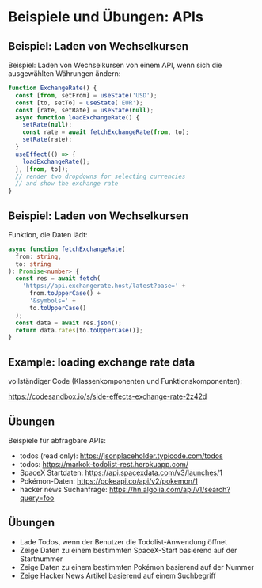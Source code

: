 # Beispiele und Übungen: APIs

## Beispiel: Laden von Wechselkursen

Beispiel: Laden von Wechselkursen von einem API, wenn sich die ausgewählten Währungen ändern:

```js
function ExchangeRate() {
  const [from, setFrom] = useState('USD');
  const [to, setTo] = useState('EUR');
  const [rate, setRate] = useState(null);
  async function loadExchangeRate() {
    setRate(null);
    const rate = await fetchExchangeRate(from, to);
    setRate(rate);
  }
  useEffect(() => {
    loadExchangeRate();
  }, [from, to]);
  // render two dropdowns for selecting currencies
  // and show the exchange rate
}
```

## Beispiel: Laden von Wechselkursen

Funktion, die Daten lädt:

```ts
async function fetchExchangeRate(
  from: string,
  to: string
): Promise<number> {
  const res = await fetch(
    'https://api.exchangerate.host/latest?base=' +
      from.toUpperCase() +
      '&symbols=' +
      to.toUpperCase()
  );
  const data = await res.json();
  return data.rates[to.toUpperCase()];
}
```

## Example: loading exchange rate data

vollständiger Code (Klassenkomponenten und Funktionskomponenten):

<https://codesandbox.io/s/side-effects-exchange-rate-2z42d>


## Übungen

Beispiele für abfragbare APIs:

- todos (read only): https://jsonplaceholder.typicode.com/todos
- todos: https://markok-todolist-rest.herokuapp.com/
- SpaceX Startdaten: https://api.spacexdata.com/v3/launches/1
- Pokémon-Daten: https://pokeapi.co/api/v2/pokemon/1
- hacker news Suchanfrage: https://hn.algolia.com/api/v1/search?query=foo

## Übungen

- Lade Todos, wenn der Benutzer die Todolist-Anwendung öffnet
- Zeige Daten zu einem bestimmten SpaceX-Start basierend auf der Startnummer
- Zeige Daten zu einem bestimmten Pokémon basierend auf der Nummer
- Zeige Hacker News Artikel basierend auf einem Suchbegriff
